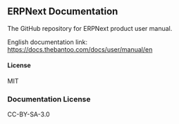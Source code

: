 ## ERPNext Documentation

The GitHub repository for ERPNext product user manual. 

English documentation link: https://docs.thebantoo.com/docs/user/manual/en

#### License

MIT

### Documentation License

CC-BY-SA-3.0

